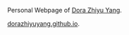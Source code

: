 Personal Webpage of [Dora Zhiyu Yang](https://dorazhiyuyang.github.io).

[dorazhiyuyang.github.io](https://dorazhiyuyang.github.io).
